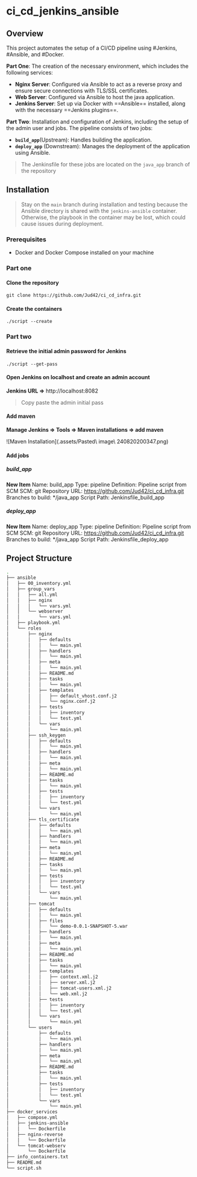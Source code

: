 # ci_cd_jenkins_ansible

## Overview

This project automates the setup of a CI/CD pipeline using #Jenkins, #Ansible, and #Docker.

**Part One**: The creation of the necessary environment, which includes the following services:

- **Nginx Server**: Configured via Ansible to act as a reverse proxy and ensure secure connections with TLS/SSL certificates.
- **Web Server**: Configured via Ansible to host the java application.
- **Jenkins Server**: Set up via Docker with ==Ansible== installed, along with the necessary ==Jenkins plugins==.

**Part Two**: Installation and configuration of Jenkins, including the setup of the admin user and jobs. The pipeline consists of two jobs:

- **`build_app`**(Upstream): Handles building the application.
- **`deploy_app`** (Downstream): Manages the deployment of the application using Ansible.

> The Jenkinsfile for these jobs are located on the `java_app` branch of the repository

## Installation
> Stay on the `main` branch during installation and testing because the Ansible directory is shared with the `jenkins-ansible` container. Otherwise, the playbook in the container may be lost, which could cause issues during deployment.

### Prerequisites
* Docker and Docker Compose installed on your machine

### Part one
#### Clone the repository
```shell
git clone https://github.com/Jud42/ci_cd_infra.git
```
#### Create the containers
```shell
./script --create
```

### Part two
#### Retrieve the initial admin password for Jenkins
```shell
./script --get-pass
```
#### Open Jenkins on localhost and create an admin account
**Jenkins URL =>** http://localhost:8082
> Copy paste the admin initial pass

#### Add maven
**Manage Jenkins => Tools => Maven installations => add maven**

![Maven Installation](.assets/Pasted\ image\ 240820200347.png)

#### Add jobs
##### build_app
**New Item**
Name: build_app
Type: pipeline
Definition: Pipeline script from SCM
SCM: git
Repository URL: https://github.com/Jud42/ci_cd_infra.git
Branches to build: \*/java_app
Script Path: Jenkinsfile_build_app

##### deploy_app
**New Item**
Name: deploy_app
Type: pipeline
Definition: Pipeline script from SCM
SCM: git
Repository URL: https://github.com/Jud42/ci_cd_infra.git
Branches to build: \*/java_app
Script Path: Jenkinsfile_deploy_app

## Project Structure
```bash
.  
├── ansible  
│   ├── 00_inventory.yml  
│   ├── group_vars  
│   │   ├── all.yml  
│   │   ├── nginx  
│   │   │   └── vars.yml  
│   │   └── webserver  
│   │       └── vars.yml  
│   ├── playbook.yml  
│   └── roles  
│       ├── nginx  
│       │   ├── defaults  
│       │   │   └── main.yml  
│       │   ├── handlers  
│       │   │   └── main.yml  
│       │   ├── meta  
│       │   │   └── main.yml  
│       │   ├── README.md  
│       │   ├── tasks  
│       │   │   └── main.yml  
│       │   ├── templates  
│       │   │   ├── default_vhost.conf.j2  
│       │   │   └── nginx.conf.j2  
│       │   ├── tests  
│       │   │   ├── inventory  
│       │   │   └── test.yml  
│       │   └── vars  
│       │       └── main.yml  
│       ├── ssh_keygen  
│       │   ├── defaults  
│       │   │   └── main.yml  
│       │   ├── handlers  
│       │   │   └── main.yml  
│       │   ├── meta  
│       │   │   └── main.yml  
│       │   ├── README.md  
│       │   ├── tasks  
│       │   │   └── main.yml  
│       │   ├── tests  
│       │   │   ├── inventory  
│       │   │   └── test.yml  
│       │   └── vars  
│       │       └── main.yml  
│       ├── tls_certificate  
│       │   ├── defaults  
│       │   │   └── main.yml  
│       │   ├── handlers  
│       │   │   └── main.yml  
│       │   ├── meta  
│       │   │   └── main.yml  
│       │   ├── README.md  
│       │   ├── tasks  
│       │   │   └── main.yml  
│       │   ├── tests  
│       │   │   ├── inventory  
│       │   │   └── test.yml  
│       │   └── vars  
│       │       └── main.yml  
│       ├── tomcat  
│       │   ├── defaults  
│       │   │   └── main.yml  
│       │   ├── files  
│       │   │   └── demo-0.0.1-SNAPSHOT-5.war  
│       │   ├── handlers  
│       │   │   └── main.yml  
│       │   ├── meta  
│       │   │   └── main.yml  
│       │   ├── README.md  
│       │   ├── tasks  
│       │   │   └── main.yml  
│       │   ├── templates  
│       │   │   ├── context.xml.j2  
│       │   │   ├── server.xml.j2  
│       │   │   ├── tomcat-users.xml.j2  
│       │   │   └── web.xml.j2  
│       │   ├── tests  
│       │   │   ├── inventory  
│       │   │   └── test.yml  
│       │   └── vars  
│       │       └── main.yml  
│       └── users  
│           ├── defaults  
│           │   └── main.yml  
│           ├── handlers  
│           │   └── main.yml  
│           ├── meta  
│           │   └── main.yml  
│           ├── README.md  
│           ├── tasks  
│           │   └── main.yml  
│           ├── tests  
│           │   ├── inventory  
│           │   └── test.yml  
│           └── vars  
│               └── main.yml  
├── docker_services  
│   ├── compose.yml  
│   ├── jenkins-ansible  
│   │   └── Dockerfile  
│   ├── nginx-reverse  
│   │   └── Dockerfile  
│   └── tomcat-webserv  
│       └── Dockerfile  
├── info_containers.txt  
├── README.md  
└── script.sh
```
